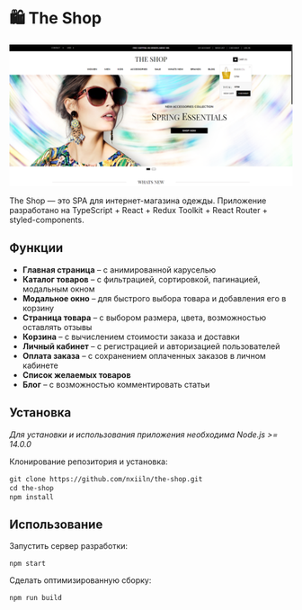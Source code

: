 # 🛍️ The Shop
![Screenshot](./the-shop.png)

The Shop — это SPA для интернет-магазина одежды. Приложение разработано на TypeScript + React + Redux Toolkit + React Router + styled-components.

## Функции
- **Главная страница** – с анимированной каруселью
- **Каталог товаров** – с фильтрацией, сортировкой, пагинацией, модальным окном
- **Модальное окно** – для быстрого выбора товара и добавления его в корзину
- **Страница товара** – с выбором размера, цвета, возможностью оставлять отзывы
- **Корзина** – с вычислением стоимости заказа и доставки
- **Личный кабинет** – с регистрацией и авторизацией пользователей
- **Оплата заказа** – с сохранением оплаченных заказов в личном кабинете
- **Список желаемых товаров**
- **Блог** – с возможностью комментировать статьи

## Установка
*Для установки и использования приложения необходима Node.js >= 14.0.0*

Клонирование репозитория и установка:
```
git clone https://github.com/nxiiln/the-shop.git
cd the-shop
npm install
```

## Использование
Запустить сервер разработки:
```
npm start
```

Сделать оптимизированную сборку:
```
npm run build
```
